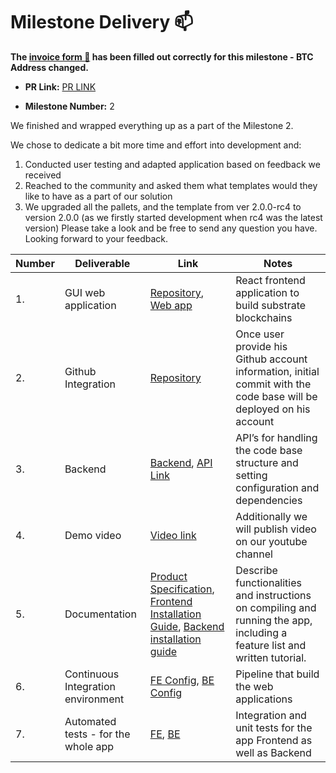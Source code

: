 # Milestone Delivery :mailbox:

**The [invoice form :pencil:](https://forms.gle/8Wx7nxtq8fKrsuEz8) has been filled out correctly for this milestone - BTC Address changed.**

- **PR Link:** [PR LINK](https://github.com/w3f/Open-Grants-Program/pull/32)

- **Milestone Number:** 2

We finished and wrapped everything up as a part of the Milestone 2.

We chose to dedicate a bit more time and effort into development and:

1. Conducted user testing and adapted application based on feedback we received
2. Reached to the community and asked them what templates would they like to have as a part of our solution
3. We upgraded all the pallets, and the template from ver 2.0.0-rc4 to version 2.0.0 (as we firstly started development when rc4 was the latest version)
   Please take a look and be free to send any question you have. Looking forward to your feedback.

| Number | Deliverable                         | Link                                                                                                                                                                                                                                                                                                                                          | Notes                                                                                                                      |
| ------ | ----------------------------------- | --------------------------------------------------------------------------------------------------------------------------------------------------------------------------------------------------------------------------------------------------------------------------------------------------------------------------------------------- | -------------------------------------------------------------------------------------------------------------------------- |
| 1.     | GUI web application                 | [Repository](https://github.com/MVPWorkshop/substrate-startkit-gui-app), [Web app](https://substrate-starterkit.mvpworkshop.co/)                                                                                                                                                                                                              | React frontend application to build substrate blockchains                                                                  |
| 2.     | Github Integration                  | [Repository](https://github.com/MVPWorkshop/substrate-startkit-gui-app)                                                                                                                                                                                                                                                                       | Once user provide his Github account information, initial commit with the code base will be deployed on his account        |
| 3.     | Backend                             | [Backend](https://github.com/MVPWorkshop/substrate-startkit-gui-api), [API Link](https://substrate-starterkit.mvpworkshop.co/api)                                                                                                                                                                                                             | API’s for handling the code base structure and setting configuration and dependencies                                      |
| 4.     | Demo video                          | [Video link](https://drive.google.com/file/d/1glABSdwSpvP6PRfT4-nl8LKQUmjIOhLr/view)                                                                                                                                                                                                                                                          | Additionally we will publish video on our youtube channel                                                                  |
| 5.     | Documentation                       | [Product Specification](https://docs.google.com/document/d/1gZSNviJ1wiWDO7MtCEHFPWFfCxMs2ENefA-HhfQn4zw/edit#), [Frontend Installation Guide](https://github.com/MVPWorkshop/substrate-startkit-gui-app/blob/master/README.md), [Backend installation guide](https://github.com/MVPWorkshop/substrate-startkit-gui-api/blob/master/README.md) | Describe functionalities and instructions on compiling and running the app, including a feature list and written tutorial. |
| 6.     | Continuous Integration environment  | [FE Config](https://github.com/MVPWorkshop/substrate-startkit-gui-app/tree/master/.github/workflows), [BE Config](https://github.com/MVPWorkshop/substrate-startkit-gui-api/tree/master/.github/workflows)                                                                                                                                    | Pipeline that build the web applications                                                                                   |
| 7.     | Automated tests - for the whole app | [FE](https://github.com/MVPWorkshop/substrate-startkit-gui-app/tree/master/src/tests), [BE](https://github.com/MVPWorkshop/substrate-startkit-gui-api/tree/master/src/tests)                                                                                                                                                                  | Integration and unit tests for the app Frontend as well as Backend                                                         |
